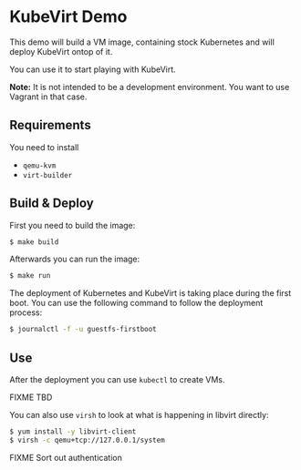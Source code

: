 # KubeVirt Demo

This demo will build a VM image, containing stock Kubernetes and
will deploy KubeVirt ontop of it.

You can use it to start playing with KubeVirt.

**Note:** It is not intended to be a development environment. You want
to use Vagrant in that case.

## Requirements

You need to install

- `qemu-kvm`
- `virt-builder`

## Build & Deploy

First you need to build the image:

```bash
$ make build
```

Afterwards you can run the image:

```bash
$ make run
```

The deployment of Kubernetes and KubeVirt is taking place during
the first boot. You can use the following command to follow the
deployment process:

```bash
$ journalctl -f -u guestfs-firstboot
```

## Use

After the deployment you can use `kubectl` to create VMs.

FIXME TBD

You can also use `virsh` to look at what is happening in libvirt
directly:

```bash
$ yum install -y libvirt-client
$ virsh -c qemu+tcp://127.0.0.1/system
```

FIXME Sort out authentication
